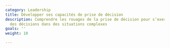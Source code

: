 ```yaml
---
category: Leadership
title: Développer ses capacités de prise de décision
description: Comprendre les rouages de la prise de décision pour s’exercer à prendre
  des décisions dans des situations complexes
goals: ''
weight: 10

---
```

